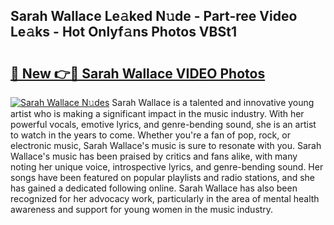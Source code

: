 ## Sarah Wallace Le𝚊ked N𝚞de - Part-ree Video Le𝚊ks - Hot Onlyf𝚊ns Photos VBSt1

# <h2><a href="http://ac17558.deff.icu/?id=Sarah+Wallace">🔗 New 👉🔴 Sarah Wallace VIDEO Photos</a></h2>

[![Sarah Wallace N𝚞des](https://i.imgur.com/rIISA9y.gif)](http://ac17558.deff.icu/?id=Sarah+Wallace)
Sarah Wallace is a talented and innovative young artist who is making a significant impact in the music industry. With her powerful vocals, emotive lyrics, and genre-bending sound, she is an artist to watch in the years to come. Whether you're a fan of pop, rock, or electronic music, Sarah Wallace's music is sure to resonate with you. Sarah Wallace's music has been praised by critics and fans alike, with many noting her unique voice, introspective lyrics, and genre-bending sound. Her songs have been featured on popular playlists and radio stations, and she has gained a dedicated following online. Sarah Wallace has also been recognized for her advocacy work, particularly in the area of mental health awareness and support for young women in the music industry.
